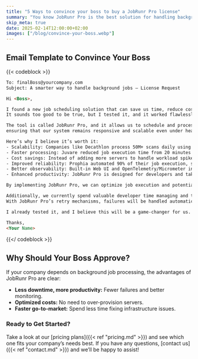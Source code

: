 ```yaml
---
title: "5 Ways to convince your boss to buy a JobRunr Pro license"
summary: "You know JobRunr Pro is the best solution for handling background jobs efficiently, but how do you convince your boss to approve the purchase? Here’s a simple email template that can help!"
skip_meta: true
date: 2025-02-14T12:00:00+02:00
images: ["/blog/convince-your-boss.webp"]
---
```

## Email Template to Convince Your Boss
{{< codeblock >}}
```html
To: finalBoss@yourcompany.com
Subject: A smarter way to handle background jobs – License Request

Hi <Boss>,

I found a new job scheduling solution that can save us time, reduce costs, and improve our application performance. 
It sounds too good to be true, but I tested it, and it worked flawlessly.

The tool is called JobRunr Pro, and it allows us to schedule and process background jobs efficiently, 
ensuring that our system remains responsive and scalable even under heavy workloads. 

Here’s why I believe it’s worth it:
- Scalability: Companies like Decathlon process 50M+ scans daily using JobRunr Pro without performance bottlenecks.
- Faster processing: Juvare reduced job execution time from 20 minutes to seconds, handling 750,000+ jobs daily.
- Cost savings: Instead of adding more servers to handle workload spikes, JobRunr distributes jobs efficiently across existing infrastructure.
- Improved reliability: Prophia automated 90% of their job execution, streamlining their operations and reducing manual intervention.
- Better observability: Built-in Web UI and OpenTelemetry/Micrometer integration ensure that we have full visibility into job execution.
- Enhanced productivity: JobRunr Pro is designed for developers and takes the job scheduling burden away, so we can focus on solving the business problems at hand.

By implementing JobRunr Pro, we can optimize job execution and potentially reduce our infrastructure costs significantly.

Additionally, we currently spend valuable developer time managing and troubleshooting job scheduling issues. 
With JobRunr Pro’s retry mechanisms, failures will be handled automatically, reducing the need for manual intervention.

I already tested it, and I believe this will be a game-changer for us. Can we go ahead and approve the license?

Thanks,
<Your Name>
```
{{</ codeblock >}}

## Why Should Your Boss Approve?

If your company depends on background job processing, the advantages of JobRunr Pro are clear:

- **Less downtime, more productivity:** Fewer failures and better monitoring.
- **Optimized costs:** No need to over-provision servers.
- **Faster go-to-market:** Spend less time fixing infrastructure issues.

### Ready to Get Started?

Take a look at our [pricing plans]({{< ref "pricing.md" >}}) and see which one fits your company’s needs best. If you have any questions, [contact us]({{< ref "contact.md" >}}) and we’ll be happy to assist!

